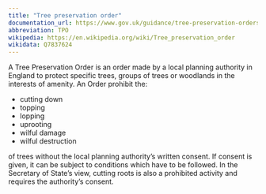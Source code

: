 ```yaml
---
title: "Tree preservation order"
documentation_url: https://www.gov.uk/guidance/tree-preservation-orders-and-trees-in-conservation-areas
abbreviation: TPO
wikipedia: https://en.wikipedia.org/wiki/Tree_preservation_order
wikidata: Q7837624
---
```


A Tree Preservation Order is an order made by a local planning authority in England to protect specific trees, groups of trees or woodlands in the interests of amenity. An Order prohibit  the:

* cutting down
* topping
* lopping
* uprooting
* wilful damage
* wilful destruction

of trees without the local planning authority’s written consent. If consent is given, it can be subject to conditions which have to be followed. In the Secretary of State’s view, cutting roots is also a prohibited activity and requires the authority’s consent.
